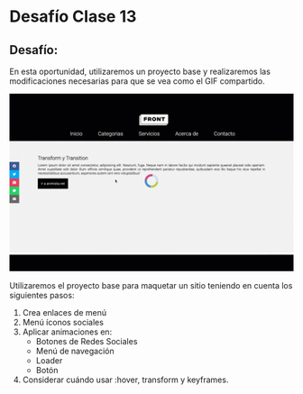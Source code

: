 # Desafío Clase 13

## Desafío:

En esta oportunidad, utilizaremos un proyecto base y realizaremos las modificaciones necesarias para que se vea como el GIF compartido.

![Proyecto base](./img/referenciaAcrtividad.gif)

Utilizaremos el proyecto base para maquetar un sitio teniendo en cuenta los siguientes pasos:
1. Crea enlaces de menú
2. Menú íconos sociales
3. Aplicar animaciones en:
   * Botones de Redes Sociales
   * Menú de navegación
   * Loader
   * Botón
4. Considerar cuándo usar :hover, transform y keyframes.
